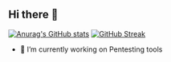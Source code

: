 ## Hi there 👋
[![Anurag's GitHub stats](https://github-readme-stats.vercel.app/api?username=saladandonionrings&theme=dark)](https://github.com/anuraghazra/github-readme-stats)
[![GitHub Streak](https://streak-stats.demolab.com/?user=saladandonionrings&theme=dark)](https://git.io/streak-stats)

- 🔭 I’m currently working on Pentesting tools
